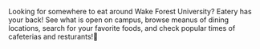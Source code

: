 Looking for somewhere to eat around Wake Forest University? Eatery has your back!
See what is open on campus, browse meanus of dining locations, search for your favorite foods, and check popular times of cafeterias and resturants!🤔
